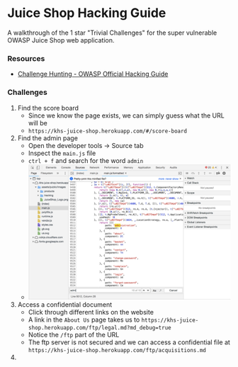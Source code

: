 # Juice Shop Hacking Guide

A walkthrough of the 1 star "Trivial Challenges" for the super vulnerable OWASP Juice Shop web application.

### Resources
* [Challenge Hunting - OWASP Official Hacking Guide](https://bkimminich.gitbooks.io/pwning-owasp-juice-shop/content/part2/)


### Challenges
1. Find the score board
    * Since we know the page exists, we can simply guess what the URL will be
    * `https://khs-juice-shop.herokuapp.com/#/score-board`
2. Find the admin page
    * Open the developer tools -> Source tab
    * Inspect the `main.js` file
    * `ctrl + f` and search for the word `admin`
    * ![juice-shop-administration-route](img/juice-shop-administration.png)
3. Access a confidential document
    * Click through different links on the website
    * A link in the `About Us` page takes us to `https://khs-juice-shop.herokuapp.com/ftp/legal.md?md_debug=true`
    * Notice the `/ftp` part of the URL
    * The ftp server is not secured and we can access a confidential file at `https://khs-juice-shop.herokuapp.com/ftp/acquisitions.md`
4. 